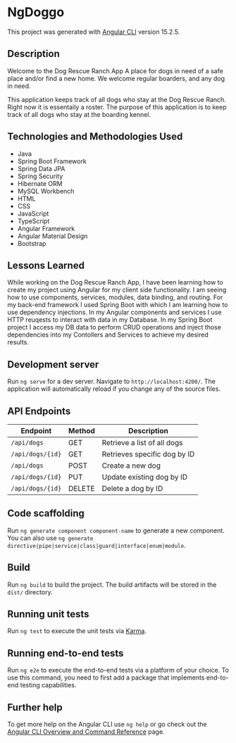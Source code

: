 # NgDoggo


This project was generated with [Angular CLI](https://github.com/angular/angular-cli) version 15.2.5.

## Description

Welcome to the Dog Rescue Ranch App
A place for dogs in need of a safe place and/or find a new home.
We welcome regular boarders, and any dog in need.

This application keeps track of all dogs who stay at the Dog Rescue Ranch. Right now it is essentaily a roster. The purpose of this application is to keep track of all dogs who stay at the boarding kennel. 


## Technologies and Methodologies Used

- Java 
- Spring Boot Framework
- Spring Data JPA
- Spring Security
- Hibernate ORM
- MySQL Workbench
- HTML
- CSS
- JavaScript
- TypeScript
- Angular Framework
- Angular Material Design
- Bootstrap

## Lessons Learned


While working on the Dog Rescue Ranch App, I have been learning how to create my project using Angular for my client side functionality. I am seeing how to use components, services, modules, data binding, and routing. For my back-end framework I used Spring Boot with which I am learning how to use dependency injections. In my Angular components and services I use HTTP reuqests to interact with data in my Database. In my Spring Boot project I access my DB data to perform CRUD operations and inject those dependencies into my Contollers and Services to achieve my desired results.



## Development server

Run `ng serve` for a dev server. Navigate to `http://localhost:4200/`. The application will automatically reload if you change any of the source files.

## API Endpoints

| Endpoint | Method | Description |
| --- | --- | --- |
| `/api/dogs` | GET | Retrieve a list of all dogs |
| `/api/dogs/{id}` | GET | Retrieves specific dog by ID |
| `/api/dogs` | POST | Create a new dog |
| `/api/dogs/{id}` | PUT | Update existing dog by ID |
| `/api/dogs/{id}` | DELETE | Delete a dog by ID |


## Code scaffolding

Run `ng generate component component-name` to generate a new component. You can also use `ng generate directive|pipe|service|class|guard|interface|enum|module`.

## Build

Run `ng build` to build the project. The build artifacts will be stored in the `dist/` directory.

## Running unit tests

Run `ng test` to execute the unit tests via [Karma](https://karma-runner.github.io).

## Running end-to-end tests

Run `ng e2e` to execute the end-to-end tests via a platform of your choice. To use this command, you need to first add a package that implements end-to-end testing capabilities.

## Further help

To get more help on the Angular CLI use `ng help` or go check out the [Angular CLI Overview and Command Reference](https://angular.io/cli) page.
